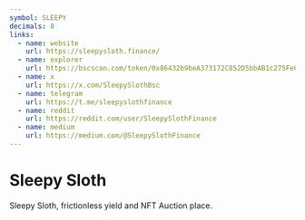 ```yaml
---
symbol: SLEEPY
decimals: 8
links:
  - name: website
    url: https://sleepysloth.finance/
  - name: explorer
    url: https://bscscan.com/token/0x86432b9beA373172C852D5bbAB1c275FeC3f15aE
  - name: x
    url: https://x.com/SleepySlothBsc
  - name: telegram
    url: https://t.me/sleepyslothfinance
  - name: reddit
    url: https://reddit.com/user/SleepySlothFinance
  - name: medium
    url: https://medium.com/@SleepySlothFinance
---
```


# Sleepy Sloth

Sleepy Sloth, frictionless yield and NFT Auction place.
